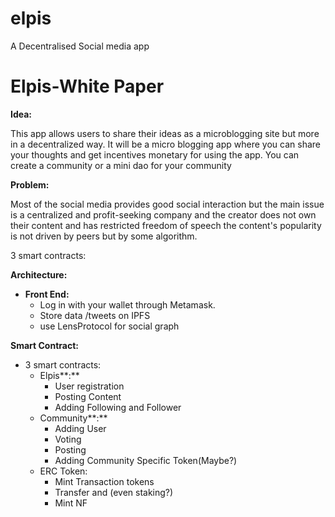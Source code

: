# elpis

A Decentralised Social media app

# Elpis-White Paper

**Idea:**

This app allows users to share their ideas as a microblogging site but more in a decentralized way. It will be a micro blogging app where you can share your thoughts and get incentives monetary for using the app. You can create a community or a mini dao for your community

**Problem:**

Most of the social media provides good social interaction but the main issue is a centralized and profit-seeking company and the creator does not own their content and has restricted freedom of speech the content's popularity is not driven by peers but by some algorithm.

3 smart contracts:

**Architecture:**

- **Front End:**
    - Log in with your wallet through Metamask.
    - Store data /tweets on IPFS
    - use LensProtocol for social graph

**Smart Contract:**

- 3 smart contracts:
    - Elpis**:**
        - User registration
        - Posting Content
        - Adding Following and Follower
    - Community**:**
        - Adding User
        - Voting
        - Posting
        - Adding Community Specific Token(Maybe?)
    - ERC Token:
        - Mint Transaction tokens
        - Transfer and (even staking?)
        - Mint NF

